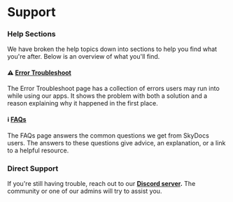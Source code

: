 # Support

### Help Sections

We have broken the help topics down into sections to help you find what you're after. Below is an overview of what you'll find.

#### ⚠️ [Error Troubleshoot](error-troubleshoot.md)

The Error Troubleshoot page has a collection of errors users may run into while using our apps. It shows the problem with both a solution and a reason explaining why it happened in the first place.

#### ℹ️ [FAQs](faqs.md)

The FAQs page answers the common questions we get from SkyDocs users. The answers to these questions give advice, an explanation, or a link to a helpful resource.

### Direct Support

If you're still having trouble, reach out to our [**Discord server**](https://discord.gg/MjHtaQpb5x)**.** The community or one of our admins will try to assist you.
